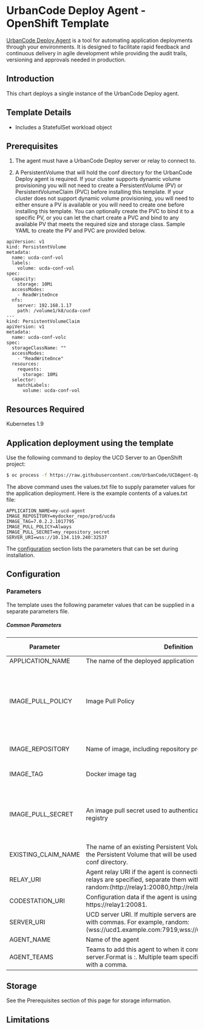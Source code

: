 # UrbanCode Deploy Agent - OpenShift Template

[UrbanCode Deploy Agent](https://developer.ibm.com/urbancode/products/urbancode-deploy/) is a tool for automating application deployments through your environments. It is designed to facilitate rapid feedback and continuous delivery in agile development while providing the audit trails, versioning and approvals needed in production.

## Introduction

This chart deploys a single instance of the UrbanCode Deploy agent.

## Template Details
* Includes a StatefulSet workload object

## Prerequisites

1. The agent must have a UrbanCode Deploy server or relay to connect to.

2. A PersistentVolume that will hold the conf directory for the UrbanCode Deploy agent is required.  If your cluster supports dynamic volume provisioning you will not need to create a PersistentVolume (PV) or PersistentVolumeClaim (PVC) before installing this template.  If your cluster does not support dynamic volume provisioning, you will need to either ensure a PV is available or you will need to create one before installing this template.  You can optionally create the PVC to bind it to a specific PV, or you can let the chart create a PVC and bind to any available PV that meets the required size and storage class.  Sample YAML to create the PV and PVC are provided below.

```
apiVersion: v1
kind: PersistentVolume
metadata:
  name: ucda-conf-vol
  labels:
    volume: ucda-conf-vol
spec:
  capacity:
    storage: 10Mi
  accessModes:
    - ReadWriteOnce
  nfs:
    server: 192.168.1.17
    path: /volume1/k8/ucda-conf
---
kind: PersistentVolumeClaim
apiVersion: v1
metadata:
  name: ucda-conf-volc
spec:
  storageClassName: ""
  accessModes:
    - "ReadWriteOnce"
  resources:
    requests:
      storage: 10Mi
  selector:
    matchLabels:
      volume: ucda-conf-vol
```

## Resources Required
Kubernetes 1.9

## Application deployment using the template

Use the following command to deploy the UCD Server to an OpenShift project:

```bash
$ oc process -f https://raw.githubusercontent.com/UrbanCode/UCDAgent-OpenShift/master/ucda_template.yaml --param-file values.txt | oc create -f -
```
The above command uses the values.txt file to supply parameter values for the application deployment.
Here is the example contents of a values.txt file:
```
APPLICATION_NAME=my-ucd-agent
IMAGE_REPOSITORY=mydocker_repo/prod/ucda
IMAGE_TAG=7.0.2.2.1017795
IMAGE_PULL_POLICY=Always
IMAGE_PULL_SECRET=my_repository_secret
SERVER_URI=wss://10.134.119.240:32537
```

The [configuration](#Configuration) section lists the parameters that can be set during installation.


## Configuration

### Parameters

The template uses the following parameter values that can be supplied in a separate parameters file.

##### Common Parameters

| Parameter  | Definition | Allowed Value |
|---|---|---|
| APPLICATION_NAME  | The name of the deployed application | |
| IMAGE_PULL_POLICY | Image Pull Policy | Always, Never, or IfNotPresent. Defaults to Always if :latest tag is specified, or IfNotPresent otherwise  |
| IMAGE_REPOSITORY | Name of image, including repository prefix (if required) | See [Extended description of Docker tags](https://docs.docker.com/engine/reference/commandline/tag/#extended-description) |
| IMAGE_TAG | Docker image tag | See [Docker tag description](https://docs.docker.com/engine/reference/commandline/tag/) |
| IMAGE_PULL_SECRET |  An image pull secret used to authenticate with the image registry | Empty (default) if no authentication is required to access the image registry. |
| EXISTING_CLAIM_NAME | The name of an existing Persistent Volume Claim that references the Persistent Volume that will be used to hold the UCD agent conf directory. |  |
| RELAY_URI | Agent relay URI if the agent is connecting to a relay. If multiple relays are specified, separate them with commas. For example, random:(http://relay1:20080,http://relay2:20080) |  |
| CODESTATION_URI | Configuration data if the agent is using a relay, in the form https://relay1:20081. | |
| SERVER_URI | UCD server URI. If multiple servers are specified, separate them with commas. For example, random:(wss://ucd1.example.com:7919,wss://ucd2.example.com:7919) |  |
| AGENT_NAME | Name of the agent | |
| AGENT_TEAMS | Teams to add this agent to when it connects to the UCD server.Format is <team>:<type>. Multiple team specifications are separated with a comma. |  |

## Storage
See the Prerequisites section of this page for storage information.

## Limitations


